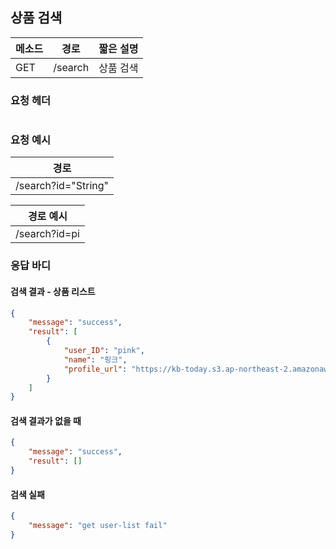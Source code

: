 ## 상품 검색

| 메소드 | 경로    | 짧은 설명 |
| ------ | ------- | --------- |
| GET    | /search | 상품 검색 |

### 요청 헤더

```

```

### 요청 예시

| 경로                |
| ------------------- |
| /search?id="String" |

| 경로 예시     |
| ------------- |
| /search?id=pi |

### 응답 바디

#### 검색 결과 - 상품 리스트

```json
{
    "message": "success",
    "result": [
        {
            "user_ID": "pink",
            "name": "핑크",
            "profile_url": "https://kb-today.s3.ap-northeast-2.amazonaws.com/1541789189792.png"
        }
    ]
}
```

#### 검색 결과가 없을 때

```json
{
    "message": "success",
    "result": []
}
```

#### 검색 실패

```json
{
    "message": "get user-list fail"
}
```

